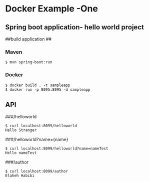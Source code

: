 Docker Example -One
=======================

Spring boot application- hello world project
-----------------------

##build  application ##
###  Maven
```
$ mvn spring-boot:run
```
###  Docker
```
$ docker build . -t sampleapp
$ docker run -p 8095:8095 -d sampleapp
```

##  API

###/helloworld

```
$ curl localhost:8099/helloworld
Hello Stranger
```

###/helloworld?name={name}

```
$ curl localhost:8099/helloworld?name=nameTest
Hello nameTest
```

###/author

```
$ curl localhost:8099/author
Elaheh Habibi
```


